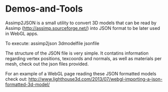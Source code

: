 Demos-and-Tools
===============

Assimp2JSON is a small utility to convert 3D models that can be read by Assimp (http://assimp.sourceforge.net/) into JSON format to be later used in WebGL apps.

To execute:
	assimp2json 3dmodelfile jsonfile

The structure of the JSON file is very simple. It contatins information regarding vertex positions, texcoords and normals, as well as materials per mesh, check out the json files provided.

For an example of a WebGL page reading these JSON formatted models check out: http://www.lighthouse3d.com/2013/07/webgl-importing-a-json-formatted-3d-model/
